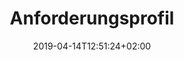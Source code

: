 ---
title: "Anforderungsprofil"
date: 2019-04-14T12:51:24+02:00
draft: false
weight: 2
image: /img/news/test.jpg
description: >
  Test
buttons:
  - title: Anmelden
    url: https://www.google.ch/
    cta: true
---